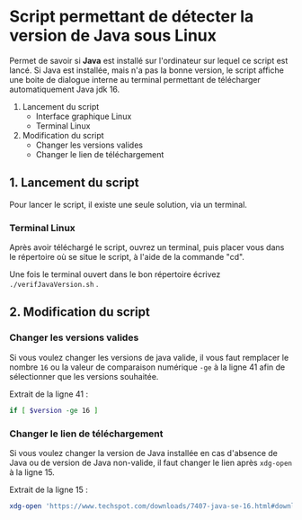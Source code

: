 # Script permettant de détecter la version de Java sous Linux
Permet de savoir si **Java** est installé sur l'ordinateur sur lequel ce script est lancé.
Si Java est installée, mais n'a pas la bonne version, le script affiche une boite de dialogue interne au terminal permettant de télécharger automatiquement Java jdk 16.

1. Lancement du script
    * Interface graphique Linux
    * Terminal Linux
2. Modification du script
    * Changer les versions valides
    * Changer le lien de téléchargement
 

## 1. Lancement du script
Pour lancer le script, il existe une seule solution, via un terminal.

### Terminal Linux
Après avoir téléchargé le script, ouvrez un terminal, puis placer vous dans le répertoire où se situe le script, à l'aide de la commande "cd".

Une fois le terminal ouvert dans le bon répertoire écrivez `./verifJavaVersion.sh` .

## 2. Modification du script
### Changer les versions valides
Si vous voulez changer les versions de java valide, il vous faut remplacer le nombre `16` ou la valeur de comparaison numérique `-ge` à la ligne 41 afin de sélectionner que les versions souhaitée.

Extrait de la ligne 41 :
```sh
if [ $version -ge 16 ]
```


### Changer le lien de téléchargement
Si vous voulez changer la version de Java installée en cas d'absence de Java ou de version de Java non-valide, il faut changer le lien après `xdg-open` à la ligne 15.

Extrait de la ligne 15 :
```sh
xdg-open 'https://www.techspot.com/downloads/7407-java-se-16.html#download_scroll'
```
